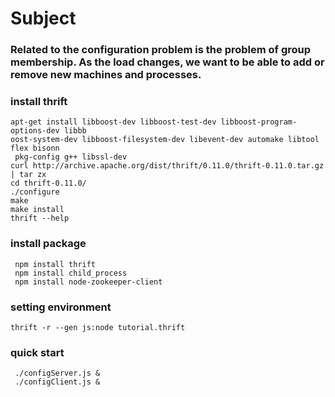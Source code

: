 # Subject
### Related to the configuration problem is the problem of group membership. As the load changes, we want to be able to add or remove new machines and processes.

### install thrift

```
apt-get install libboost-dev libboost-test-dev libboost-program-options-dev libbb
oost-system-dev libboost-filesystem-dev libevent-dev automake libtool flex bisonn
 pkg-config g++ libssl-dev
curl http://archive.apache.org/dist/thrift/0.11.0/thrift-0.11.0.tar.gz | tar zx
cd thrift-0.11.0/
./configure
make
make install
thrift --help 
```
### install package 

```
 npm install thrift
 npm install child_process
 npm install node-zookeeper-client

```
### setting environment

```
thrift -r --gen js:node tutorial.thrift

```
###  quick start

```
 ./configServer.js &
 ./configClient.js &  
```
